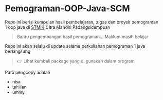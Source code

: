 # Pemograman-OOP-Java-SCM
Repo ini berisi kumpulan hasil pembelajaran, tugas dan proyek pemograman 1 oop java di [STMIK](https://home.stmik-citra-mandiri.ac.id/) Citra Mandiri Padangsidempuan

> Bantu pengembangan hasil pemograman... Maklum masih belajar

Repo ini akan selalu di update selama perkuliahan pemograman 1 java berlangsung

> 👉 Lihat kembali package yang di gunakan dalam program

Para pengcopy adalah
- nisa
- tahlilan
- ummy
